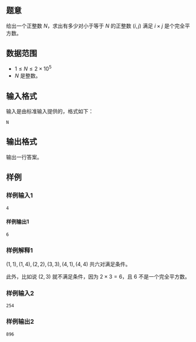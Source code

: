 
## 题意
给出一个正整数 $N$，求出有多少对小于等于 $N$ 的正整数 $(i,j)$ 满足 $i \times j$ 是个完全平方数。

## 数据范围

- $1\le N\le 2\times10^5$
- $N$ 是整数。

## 输入格式

输入是由标准输入提供的，格式如下：

```
N
```

## 输出格式

输出一行答案。

## 样例

### 样例输入1

```
4
```

#### 样例输出1

```
6
```

### 样例解释1

$(1,1),(1,4),(2,2),(3,3),(4,1),(4,4)$ 共六对满足条件。

此外，比如说 $(2,3)$ 就不满足条件，因为 $2\times 3= 6$，且 $6$ 不是一个完全平方数。

### 样例输入2

```
254
```

### 样例输出2

```
896
```
